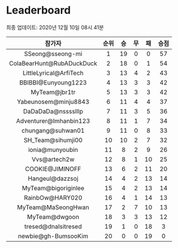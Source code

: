 # Leaderboard
최종 업데이트: 2020년 12월 10일 08시 41분




| 참가자 | 순위 | 승 | 무 | 패 | 승점 |
|:---:|:---:|:---:|:---:|:---:|:---:|
| SSeong@sseong-mi | 1 | 19 | 0 | 0 | 57 |
| ColaBearHunt@RubADuckDuck | 2 | 18 | 0 | 1 | 54 |
| LittleLyrical@ArfiTech | 3 | 13 | 4 | 2 | 43 |
| BBIBBI@Eunyoung1223 | 4 | 13 | 3 | 3 | 42 |
| MyTeam@jbr1tr | 5 | 13 | 3 | 3 | 42 |
| Yabeunosem@minju8843 | 6 | 11 | 4 | 4 | 37 |
| DaDaDaDa@nsssslllp | 7 | 11 | 3 | 5 | 36 |
| Adventurer@Imhanbin123 | 8 | 11 | 1 | 7 | 34 |
| chungang@suhwan01 | 9 | 11 | 0 | 8 | 33 |
| SH_Team@sihumji00 | 10 | 10 | 2 | 7 | 32 |
| ionia@munyoubin | 11 | 8 | 2 | 9 | 26 |
| Vvs@artech2w | 12 | 8 | 1 | 10 | 25 |
| COOKIE@JIMINOFF | 13 | 6 | 2 | 11 | 20 |
| Hangeul@dazzsoj | 14 | 4 | 2 | 13 | 14 |
| MyTeam@bigoriginlee | 15 | 4 | 2 | 13 | 14 |
| RainbOw@HARY020 | 16 | 4 | 1 | 14 | 13 |
| MyTeam@MaSeongHwan | 17 | 2 | 7 | 10 | 13 |
| MyTeam@dwgoon | 18 | 3 | 3 | 13 | 12 |
| tresed@dnalsitresed | 19 | 1 | 0 | 18 | 3 |
| newbie@gh-BumsooKim | 20 | 0 | 0 | 19 | 0 |